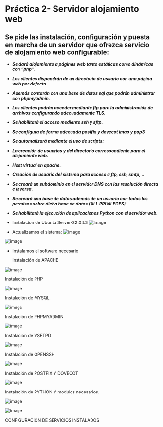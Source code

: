# Práctica 2- Servidor alojamiento web
## Se pide las instalación, configuración y puesta en marcha de un servidor que ofrezca servicio de alojamiento web configurable:

- ***Se dará alojamiento a páginas web tanto estáticas como dinámicas con “php”.***

- ***Los clientes dispondrán de un directorio de usuario con una página web por defecto.*** 

- ***Además contarán con una base de datos sql que podrán administrar con phpmyadmin.***

- ***Los clientes podrán acceder mediante ftp para la administración de archivos configurando adecuadamente TLS.***

- ***Se habilitará el acceso mediante ssh y sftp.*** 

- ***Se configura de forma adecuada postfix y dovecot imap y pop3***

- ***Se automatizará mediante el uso de scripts:***

- ***La creación de usuarios y del directorio correspondiente para el alojamiento web.***

- ***Host virtual en apache.***

- ***Creación de usuario del sistema para acceso a ftp, ssh, smtp, …***

- ***Se creará un subdominio en el servidor DNS con las resolución directa e inversa.***

- ***Se creará una base de datos además de un usuario con todos los permisos sobre dicha base de datos (ALL PRIVILEGES).***

- ***Se habilitará la ejecución de aplicaciones Python con el servidor web.***

- Instalacion de Ubuntu Server-22.04.3
  ![image](https://github.com/AngelaMorales-8/Proyecto-2Trimestre-Servidor-alojamiento-Web/assets/122454505/9a308fd3-435b-4c05-9060-f523f5a5c8d8)
  

- Actualizamos el sistema:
![image](https://github.com/AngelaMorales-8/Proyecto-2Trimestre-Servidor-alojamiento-Web/assets/122454505/ac25efa7-9e9c-4d47-b8bf-5a191d5805c2)

![image](https://github.com/AngelaMorales-8/Proyecto-2Trimestre-Servidor-alojamiento-Web/assets/122454505/e53b0a03-1555-40f3-89d8-7180bde1e4c4)



- Instalamos el software necesario

  Instalación de APACHE

![image](https://github.com/AngelaMorales-8/Proyecto-2Trimestre-Servidor-alojamiento-Web/assets/122454505/2d506c40-6798-4f6f-9b15-9d3f30230470)

  
  Instalación de PHP

  ![image](https://github.com/AngelaMorales-8/Proyecto-2Trimestre-Servidor-alojamiento-Web/assets/122454505/9f9c7d5e-4482-4290-a848-a13785c6a7c5)


  Instalación de MYSQL

![image](https://github.com/AngelaMorales-8/Proyecto-2Trimestre-Servidor-alojamiento-Web/assets/122454505/3ec43cf1-fbec-484c-a427-e434922e1a07)

  
  Instalación de PHPMYADMIN

  ![image](https://github.com/AngelaMorales-8/Proyecto-2Trimestre-Servidor-alojamiento-Web/assets/122454505/d59c273a-f22e-4d2f-b4f3-dbbb15ff7c47)

  Instalación de VSFTPD

  ![image](https://github.com/AngelaMorales-8/Proyecto-2Trimestre-Servidor-alojamiento-Web/assets/122454505/4686d8fd-0ac4-4022-b00f-771b90d4798c)
  

  Instalación de OPENSSH

  ![image](https://github.com/AngelaMorales-8/Proyecto-2Trimestre-Servidor-alojamiento-Web/assets/122454505/1e7805cc-c0ec-4ab0-8d7c-8b4c29c39f11)

  

  Instalación de POSTFIX Y DOVECOT

  ![image](https://github.com/AngelaMorales-8/Proyecto-2Trimestre-Servidor-alojamiento-Web/assets/122454505/e7194ca4-1b07-4c8c-9784-327e7e6eb34e)
  

  Instalación de PYTHON Y modulos necesarios.


  ![image](https://github.com/AngelaMorales-8/Proyecto-2Trimestre-Servidor-alojamiento-Web/assets/122454505/2c893265-1d45-45a5-b7dc-7da186918a39)


  ![image](https://github.com/AngelaMorales-8/Proyecto-2Trimestre-Servidor-alojamiento-Web/assets/122454505/e090129f-85ef-4788-9ba8-5eceef5129cb)


 CONFIGURACION DE SERVICIOS INSTALADOS

 

 
